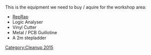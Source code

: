 This is the equipment we need to buy / aquire for the workshop area:

-   [RepRap](RepRap "wikilink")
-   Logic Analyser
-   Vinyl Cutter
-   Metal / PCB Guillotine
-   A 2m stepladder

[Category:Cleanup 2015](Category:Cleanup_2015 "wikilink")